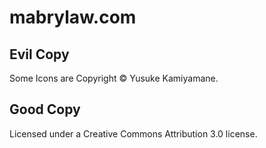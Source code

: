 mabrylaw.com
===

Evil Copy
---------

Some Icons are Copyright © Yusuke Kamiyamane. 

Good Copy
---------

Licensed under a Creative Commons Attribution 3.0 license.

